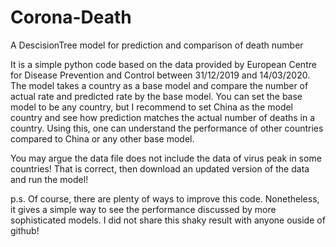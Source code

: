# Corona-Death
A DescisionTree model for prediction and comparison of death number

It is a simple python code based on the data provided by European Centre for Disease Prevention and Control between 31/12/2019 and 14/03/2020. The model takes a country as a base model and compare the number of actual rate and predicted rate by the base model. You can set the base model to be any country, but I recommend to set China as the model country and see how prediction matches the actual number of deaths in a country. Using this, one can understand the performance of other countries compared to China or any other base model. 

You may argue the data file does not include the data of virus peak in some countries! That is correct, then download an updated version of the data and run the model! 

p.s. Of course, there are plenty of ways to improve this code. Nonetheless, it gives a simple way to see the performance discussed by more sophisticated models. I did not share this shaky result with anyone ouside of github! 
